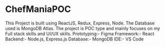# ChefManiaPOC

This Project is built using ReactJS, Redux, Express, Node. The Database used is MongoDB Atlas. 
The project is POC type and mainly focuses on my Full stack skills and UI/UX skills.
Prototyping:- Figma
Framework:- React
Backend:- Node.js, Express.js
Database:- MongoDB
IDE:- VS Code
